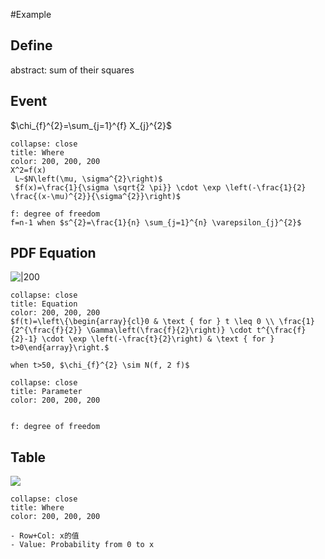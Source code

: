 #Example 
## Define
abstract: sum of their squares



## Event
 
$\chi_{f}^{2}=\sum_{j=1}^{f} X_{j}^{2}$

```ad-example
collapse: close
title: Where
color: 200, 200, 200
X^2=f(x)
 L~$N\left(\mu, \sigma^{2}\right)$ 
 $f(x)=\frac{1}{\sigma \sqrt{2 \pi}} \cdot \exp \left(-\frac{1}{2} \frac{(x-\mu)^{2}}{\sigma^{2}}\right)$ 

f: degree of freedom  
f=n-1 when $s^{2}=\frac{1}{n} \sum_{j=1}^{n} \varepsilon_{j}^{2}$ 
```
 

## PDF Equation
 
![|200](https://i.imgur.com/81IP6dn.png)

```ad-example
collapse: close
title: Equation
color: 200, 200, 200
$f(t)=\left\{\begin{array}{cl}0 & \text { for } t \leq 0 \\ \frac{1}{2^{\frac{f}{2}} \Gamma\left(\frac{f}{2}\right)} \cdot t^{\frac{f}{2}-1} \cdot \exp \left(-\frac{t}{2}\right) & \text { for } t>0\end{array}\right.$

when t>50, $\chi_{f}^{2} \sim N(f, 2 f)$
```
 
```ad-example
collapse: close
title: Parameter
color: 200, 200, 200


f: degree of freedom  

```
  
 ## Table

![](https://i.imgur.com/19ciMVs.png)


```ad-example
collapse: close
title: Where
color: 200, 200, 200

- Row+Col: x的值
- Value: Probability from 0 to x
```
 
